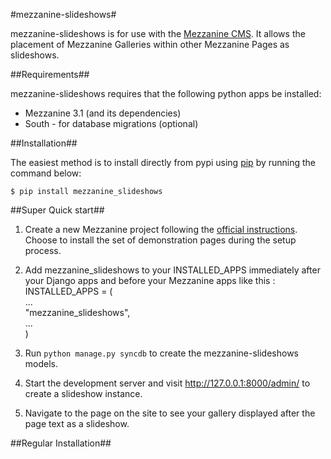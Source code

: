 #mezzanine-slideshows#

mezzanine-slideshows is for use with the [Mezzanine CMS](http://mezzanine.jupo.org/). It allows the placement of 
Mezzanine Galleries within other Mezzanine Pages as slideshows.


##Requirements##

mezzanine-slideshows requires that the following python apps be installed:

* Mezzanine 3.1 (and its dependencies)
* South - for database migrations (optional)

##Installation##

The easiest method is to install directly from pypi using [pip](http://www.pip-installer.org/) by 
running the command below:

    $ pip install mezzanine_slideshows

##Super Quick start##

1. Create a new Mezzanine project following the [official instructions](http://mezzanine.jupo.org/docs/overview.html#installation).
Choose to install the set of demonstration pages during the setup process.

1. Add mezzanine_slideshows to your INSTALLED_APPS immediately after your Django apps and before 
   your Mezzanine apps like this :
       INSTALLED_APPS = (  
           ...  
           "mezzanine_slideshows",  
           ...  
        )

2. Run `python manage.py syncdb` to create the mezzanine-slideshows models.

3. Start the development server and visit http://127.0.0.1:8000/admin/ to create a slideshow instance.

4. Navigate to the page on the site to see your gallery displayed after the page text as a slideshow.


##Regular Installation##
